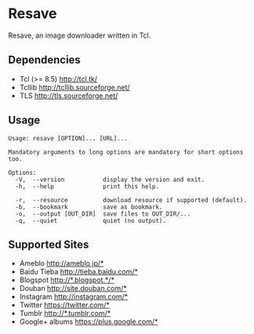 # Resave

Resave, an image downloader written in Tcl.

## Dependencies

* Tcl (>= 8.5) <http://tcl.tk/>
* Tcllib <http://tcllib.sourceforge.net/>
* TLS <http://tls.sourceforge.net/>

## Usage

```
Usage: resave [OPTION]... [URL]...

Mandatory arguments to long options are mandatory for short options too.

Options:
  -V,  --version           display the version and exit.
  -h,  --help              print this help.

  -r,  --resource          download resource if supported (default).
  -b,  --bookmark          save as bookmark.
  -o,  --output [OUT_DIR]  save files to OUT_DIR/...
  -q,  --quiet             quiet (no output).
```

## Supported Sites

* Ameblo <http://ameblo.jp/*>
* Baidu Tieba <http://tieba.baidu.com/*>
* Blogspot <http://*.blogspot.*/*>
* Douban <http://site.douban.com/*>
* Instagram <http://instagram.com/*>
* Twitter <https://twitter.com/*>
* Tumblr <http://*.tumblr.com/*>
* Google+ albums <https://plus.google.com/*>
